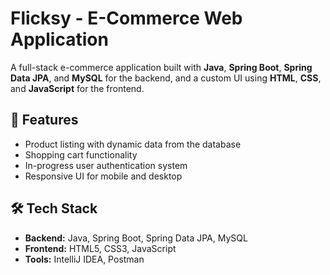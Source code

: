 # Flicksy - E-Commerce Web Application

A full-stack e-commerce application built with **Java**, **Spring Boot**, **Spring Data JPA**, and **MySQL** for the backend, and a custom UI using **HTML**, **CSS**, and **JavaScript** for the frontend.

## 🚀 Features
- Product listing with dynamic data from the database
- Shopping cart functionality
- In-progress user authentication system
- Responsive UI for mobile and desktop

## 🛠 Tech Stack
- **Backend:** Java, Spring Boot, Spring Data JPA, MySQL
- **Frontend:** HTML5, CSS3, JavaScript
- **Tools:** IntelliJ IDEA, Postman
